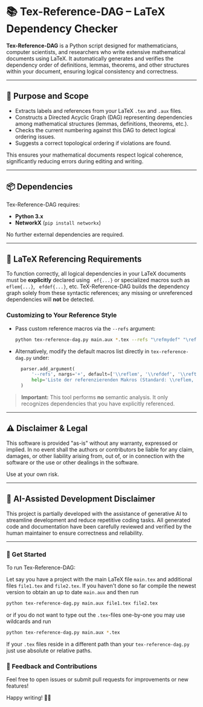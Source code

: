 # 📚 Tex-Reference-DAG – LaTeX Dependency Checker

**Tex-Reference-DAG** is a Python script designed for mathematicians, computer scientists, and researchers who write extensive mathematical documents using LaTeX.
It automatically generates and verifies the dependency order of definitions, lemmas, theorems, and other structures within your document,
ensuring logical consistency and correctness.

---

## 🎯 Purpose and Scope

* Extracts labels and references from your LaTeX `.tex` and `.aux` files.
* Constructs a Directed Acyclic Graph (DAG) representing dependencies among mathematical structures (lemmas, definitions, theorems, etc.).
* Checks the current numbering against this DAG to detect logical ordering issues.
* Suggests a correct topological ordering if violations are found.

This ensures your mathematical documents respect logical coherence, significantly reducing errors during editing and writing.

---

## 📦 Dependencies

Tex-Reference-DAG requires:

* **Python 3.x**
* **NetworkX** (`pip install networkx`)

No further external dependencies are required.

---

## 📜 LaTeX Referencing Requirements

To function correctly, all logical dependencies in your LaTeX documents must be **explicitly** declared using `ef{...}` or specialized macros such as `eflem{...}`, `efdef{...}`, etc. TeX-Reference-DAG builds the dependency graph solely from these syntactic references; any missing or unreferenced dependencies will **not** be detected.

### Customizing to Your Reference Style

* Pass custom reference macros via the `--refs` argument:

  ```bash
  python tex-reference-dag.py main.aux *.tex --refs "\refmydef" "\refmythm"
  ```
* Alternatively, modify the default macros list directly in `tex-reference-dag.py` under:

  ```python
    parser.add_argument(
        '--refs', nargs='+', default=['\\reflem', '\\refdef', '\\refthm', '\\refcor', '\\ref'],
        help='Liste der referenzierenden Makros (Standard: \\reflem, \\refdef, \\refthem, \\refcor, \\ref)'
    )
  ```

> **Important:** This tool performs **no** semantic analysis.
> It only recognizes dependencies that you have explicitly referenced.

---

## ⚠️ Disclaimer & Legal

This software is provided "as-is" without any warranty, expressed or implied.
In no event shall the authors or contributors be liable for any claim, damages, or other liability arising from, out of, or in connection with the software or the use or other dealings in the software.

Use at your own risk.

---

## 🤖 AI-Assisted Development Disclaimer

This project is partially developed with the assistance of generative AI to streamline development and reduce repetitive coding tasks.
All generated code and documentation have been carefully reviewed and verified by the human maintainer to ensure correctness and reliability.

---

### 🚀 Get Started

To run Tex-Reference-DAG:

Let say you have a project with the main LaTeX file `main.tex` and additional files `file1.tex` and `file2.tex`.
If you haven't done so far compile the newest version to obtain an up to date `main.aux` and then run

```bash
python tex-reference-dag.py main.aux file1.tex file2.tex
```

or if you do not want to type out the `.tex`-files one-by-one you may use wildcards and run

```bash
python tex-reference-dag.py main.aux *.tex
```

If your `.tex` files reside in a different path than your `tex-reference-dag.py` just use absolute or relative paths.

### 📝 Feedback and Contributions

Feel free to open issues or submit pull requests for improvements or new features!

Happy writing! 📖✨
